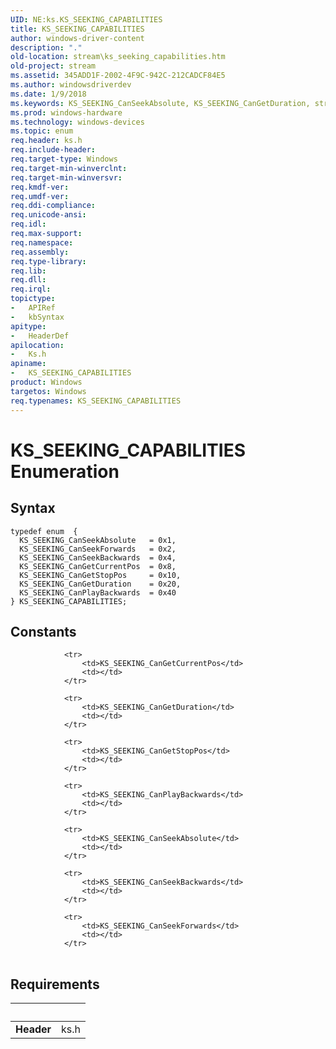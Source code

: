 ```yaml
---
UID: NE:ks.KS_SEEKING_CAPABILITIES
title: KS_SEEKING_CAPABILITIES
author: windows-driver-content
description: "."
old-location: stream\ks_seeking_capabilities.htm
old-project: stream
ms.assetid: 345ADD1F-2002-4F9C-942C-212CADCF84E5
ms.author: windowsdriverdev
ms.date: 1/9/2018
ms.keywords: KS_SEEKING_CanSeekAbsolute, KS_SEEKING_CanGetDuration, stream.ks_seeking_capabilities, KS_SEEKING_CanPlayBackwards, ks/KS_SEEKING_CanSeekForwards, KS_SEEKING_CanSeekForwards, ks/KS_SEEKING_CanSeekBackwards, KS_SEEKING_CanSeekBackwards, KS_SEEKING_CanGetStopPos, KS_SEEKING_CanGetCurrentPos, ks/KS_SEEKING_CanSeekAbsolute, ks/KS_SEEKING_CAPABILITIES, ks/KS_SEEKING_CanGetStopPos, ks/KS_SEEKING_CanPlayBackwards, KS_SEEKING_CAPABILITIES, ks/KS_SEEKING_CanGetCurrentPos, ks/KS_SEEKING_CanGetDuration, KS_SEEKING_CAPABILITIES enumeration [Streaming Media Devices]
ms.prod: windows-hardware
ms.technology: windows-devices
ms.topic: enum
req.header: ks.h
req.include-header: 
req.target-type: Windows
req.target-min-winverclnt: 
req.target-min-winversvr: 
req.kmdf-ver: 
req.umdf-ver: 
req.ddi-compliance: 
req.unicode-ansi: 
req.idl: 
req.max-support: 
req.namespace: 
req.assembly: 
req.type-library: 
req.lib: 
req.dll: 
req.irql: 
topictype:
-	APIRef
-	kbSyntax
apitype:
-	HeaderDef
apilocation:
-	Ks.h
apiname:
-	KS_SEEKING_CAPABILITIES
product: Windows
targetos: Windows
req.typenames: KS_SEEKING_CAPABILITIES
---
```


# KS_SEEKING_CAPABILITIES Enumeration


## Syntax
````
typedef enum  { 
  KS_SEEKING_CanSeekAbsolute   = 0x1,
  KS_SEEKING_CanSeekForwards   = 0x2,
  KS_SEEKING_CanSeekBackwards  = 0x4,
  KS_SEEKING_CanGetCurrentPos  = 0x8,
  KS_SEEKING_CanGetStopPos     = 0x10,
  KS_SEEKING_CanGetDuration    = 0x20,
  KS_SEEKING_CanPlayBackwards  = 0x40
} KS_SEEKING_CAPABILITIES;
````

## Constants

<table>
            
                <tr>
                    <td>KS_SEEKING_CanGetCurrentPos</td>
                    <td></td>
                </tr>
            
                <tr>
                    <td>KS_SEEKING_CanGetDuration</td>
                    <td></td>
                </tr>
            
                <tr>
                    <td>KS_SEEKING_CanGetStopPos</td>
                    <td></td>
                </tr>
            
                <tr>
                    <td>KS_SEEKING_CanPlayBackwards</td>
                    <td></td>
                </tr>
            
                <tr>
                    <td>KS_SEEKING_CanSeekAbsolute</td>
                    <td></td>
                </tr>
            
                <tr>
                    <td>KS_SEEKING_CanSeekBackwards</td>
                    <td></td>
                </tr>
            
                <tr>
                    <td>KS_SEEKING_CanSeekForwards</td>
                    <td></td>
                </tr>
</table>


## Requirements
| &nbsp; | &nbsp; |
| ---- |:---- |
| **Header** | ks.h |